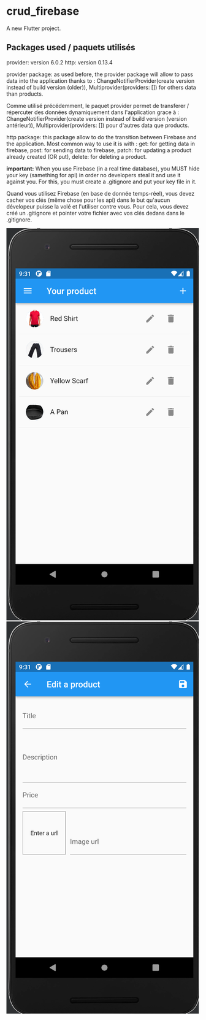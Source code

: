 # crud_firebase

A new Flutter project.

## Packages used / paquets utilisés

provider: version 6.0.2
http: version 0.13.4

provider package: as used before, the provider package will allow to pass data into the application thanks to :
ChangeNotifierProvider(create version instead of build version (older)), Multiprovider(providers: []) for others data than products.

Comme utilisé précédemment, le paquet provider permet de transferer / répercuter des données dynamiquement dans l'application grace à :
ChangeNotifierProvider(create version instead of build version (version antérieur)), Multiprovider(providers: []) pour d'autres data que products.

http package: this package allow to do the transition between Firebase and the application. Most common way to use it is with :
get: for getting data in firebase, post: for sending data to firebase, patch: for updating a product already created (OR put), delete: for deleting a product.

**important:** When you use Firebase (in a real time database), you MUST hide your key (samething for api) in order no developers steal it and use it against you.
For this, you must create a .gitignore and put your key file in it.

Quand vous utilisez Firebase (en base de donnée temps-réel), vous devez cacher vos clés (même chose pour les api) dans le but qu'aucun dévelopeur puisse la volé et l'utiliser contre vous.
Pour cela, vous devez créé un .gitignore et pointer votre fichier avec vos clés dedans dans le .gitignore.


![cap1.png](/images/cap1.png)
![cap2.png](/images/cap2.png)